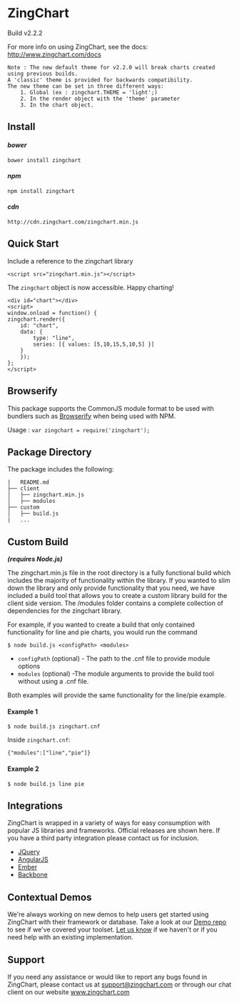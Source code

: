 # ZingChart

Build v2.2.2

For more info on using ZingChart, see the docs: http://www.zingchart.com/docs

```
Note : The new default theme for v2.2.0 will break charts created using previous builds.
A 'classic' theme is provided for backwards compatibility.
The new theme can be set in three different ways:
    1. Global (ex : zingchart.THEME = 'light';)
    2. In the render object with the 'theme' parameter
    3. In the chart object.
```

## Install

#### *bower*
```
bower install zingchart
```

#### *npm*
```
npm install zingchart
```

#### *cdn*
```
http://cdn.zingchart.com/zingchart.min.js
```


## Quick Start
Include a reference to the zingchart library

```
<script src="zingchart.min.js"></script>
```
The `zingchart` object is now accessible. Happy charting!
```
<div id="chart"></div>
<script>
window.onload = function() {
zingchart.render({
    id: "chart",
    data: {
        type: "line",
        series: [{ values: [5,10,15,5,10,5] }]
    }
    });
};
</script>
```

## Browserify
This package supports the CommonJS module format to be used with bundlers such as [Browserify](http://browserify.org/) when being used with NPM.

Usage : `var zingchart = require('zingchart');`



## Package Directory
The package includes the following:
```
|   README.md
├── client
│   ├── zingchart.min.js
│   ├── modules
├── custom
│   ├── build.js
|   ...
```

## Custom Build
***(requires Node.js)***

The zingchart.min.js file in the root directory is a fully functional build which includes the majority of functionality within the library. If you wanted to slim down the library and only provide functionality that you need, we have included a build tool that allows you to create a custom library build for the client side version. The /modules folder contains a complete collection of dependencies for the zingchart library.

For example, if you wanted to create a build that only contained functionality for line and pie charts, you would run the command

```
$ node build.js <configPath> <modules>
```
* `configPath` (optional) - The path to the .cnf file to provide module options
* `modules` (optional) -The module arguments to provide the build tool without using a .cnf file.

Both examples will provide the same functionality for the line/pie example.

#### Example 1
```
$ node build.js zingchart.cnf
```
Inside `zingchart.cnf`:
```
{"modules":["line","pie"]}
```

#### Example 2
```
$ node build.js line pie
```

## Integrations

ZingChart is wrapped in a variety of ways for easy consumption with popular JS libraries and frameworks. Official releases are shown here.  If you have a third party integration please contact us for inclusion.

* [JQuery](https://github.com/zingchart/ZingChart-jQuery)
* [AngularJS](https://github.com/zingchart/ZingChart-AngularJS)
* [Ember](https://github.com/zingchart/ember-zingchart)
* [Backbone](https://github.com/zingchart/backbone-zingchart)

## Contextual Demos

We're always working on new demos to help users get started using ZingChart with their framework or database. Take a look at our [Demo repo](https://github.com/zingchart/ZingChart-Demos/) to see if we've covered your toolset. [Let us know](http://www.zingchart.com/support/) if we haven't or if you need help with an existing implementation.

## Support
If you need any assistance or would like to report any bugs found in ZingChart, please contact us at support@zingchart.com or through our chat client on our website www.zingchart.com
